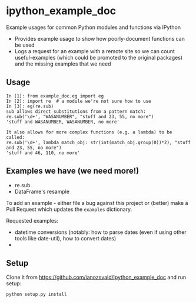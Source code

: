 # ipython_example_doc
Example usages for common Python modules and functions via IPython

* Provides example usage to show how poorly-document functions can be used
* Logs a request for an example with a remote site so we can count useful-examples (which could be promoted to the original packages) and the missing examples that we need

## Usage

```
In [1]: from example_doc.eg import eg
In [2]: import re  # a module we're not sure how to use
In [3]: eg(re.sub)
sub allows direct substitutions from a pattern match:
re.sub('\d+', "WASANUMBER", "stuff and 23, 55, no more")
'stuff and WASANUMBER, WASANUMBER, no more'

It also allows for more complex functions (e.g. a lambda) to be called:
re.sub('\d+', lambda match_obj: str(int(match_obj.group(0))*2), "stuff and 23, 55, no more")
'stuff and 46, 110, no more'
```

## Examples we have (we need more!)

* re.sub
* DataFrame's resample

To add an example - either file a bug against this project or (better) make a Pull Request which updates the `examples` dictionary.

Requested examples:

* datetime conversions (notably: how to parse dates (even if using other tools like date-util), how to convert dates)
* <other stuff you keep repeatedly search for in Google and StackOverflow>

## Setup

Clone it from https://github.com/ianozsvald/ipython_example_doc and run setup:

```python setup.py install```

